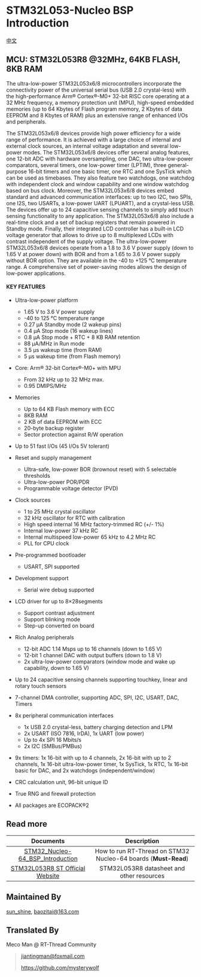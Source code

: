 # STM32L053-Nucleo BSP Introduction

[中文](README_zh.md)

## MCU: STM32L053R8 @32MHz, 64KB FLASH,  8KB RAM

The ultra-low-power STM32L053x6/8 microcontrollers incorporate the connectivity power of the universal serial bus (USB 2.0 crystal-less) with the high-performance Arm® Cortex®-M0+ 32-bit RISC core operating at a 32 MHz frequency, a memory protection unit (MPU), high-speed embedded memories (up to 64 Kbytes of Flash program memory, 2 Kbytes of data EEPROM and 8 Kbytes of RAM) plus an extensive range of enhanced I/Os and peripherals.

The STM32L053x6/8 devices provide high power efficiency for a wide range of performance. It is achieved with a large choice of internal and external clock sources, an internal voltage adaptation and several low-power modes.
The STM32L053x6/8 devices offer several analog features, one 12-bit ADC with hardware oversampling, one DAC, two ultra-low-power comparators, several timers, one low-power timer (LPTIM), three general-purpose 16-bit timers and one basic timer, one RTC and one SysTick which can be used as timebases. They also feature two watchdogs, one watchdog with independent clock and window capability and one window watchdog based on bus clock.
Moreover, the STM32L053x6/8 devices embed standard and advanced communication interfaces: up to two I2C, two SPIs, one I2S, two USARTs, a low-power UART (LPUART), and a crystal-less USB. The devices offer up to 24 capacitive sensing channels to simply add touch sensing functionality to any application.
The STM32L053x6/8 also include a real-time clock and a set of backup registers that remain powered in Standby mode.
Finally, their integrated LCD controller has a built-in LCD voltage generator that allows to drive up to 8 multiplexed LCDs with contrast independent of the supply voltage.
The ultra-low-power STM32L053x6/8 devices operate from a 1.8 to 3.6 V power supply (down to 1.65 V at power down) with BOR and from a 1.65 to 3.6 V power supply without BOR option. They are available in the -40 to +125 °C temperature range. A comprehensive set of power-saving modes allows the design of low-power applications.

#### KEY FEATURES

- Ultra-low-power platform
  - 1.65 V to 3.6 V power supply
  - -40 to 125 °C temperature range
  - 0.27 μA Standby mode (2 wakeup pins)
  - 0.4 μA Stop mode (16 wakeup lines)
  - 0.8 μA Stop mode + RTC + 8 KB RAM retention
  - 88 μA/MHz in Run mode
  - 3.5 μs wakeup time (from RAM)
  - 5 μs wakeup time (from Flash memory)
- Core: Arm® 32-bit Cortex®-M0+ with MPU
  - From 32 kHz up to 32 MHz max.
  - 0.95 DMIPS/MHz
- Memories
  - Up to 64 KB Flash memory with ECC
  - 8KB RAM
  - 2 KB of data EEPROM with ECC
  - 20-byte backup register
  - Sector protection against R/W operation
- Up to 51 fast I/Os (45 I/Os 5V tolerant)
- Reset and supply management
  - Ultra-safe, low-power BOR (brownout reset) with 5 selectable thresholds
  - Ultra-low-power POR/PDR
  - Programmable voltage detector (PVD)
- Clock sources
  - 1 to 25 MHz crystal oscillator
  - 32 kHz oscillator for RTC with calibration
  - High speed internal 16 MHz factory-trimmed RC (+/- 1%)
  - Internal low-power 37 kHz RC
  - Internal multispeed low-power 65 kHz to 4.2 MHz RC
  - PLL for CPU clock
- Pre-programmed bootloader
  - USART, SPI supported
- Development support
  - Serial wire debug supported
- LCD driver for up to 8×28segments
  - Support contrast adjustment
  - Support blinking mode
  - Step-up converted on board

- Rich Analog peripherals
  - 12-bit ADC 1.14 Msps up to 16 channels (down to 1.65 V)
  - 12-bit 1 channel DAC with output buffers (down to 1.8 V)
  - 2x ultra-low-power comparators (window mode and wake up capability, down to 1.65 V)
- Up to 24 capacitive sensing channels supporting touchkey, linear and rotary touch sensors
- 7-channel DMA controller, supporting ADC, SPI, I2C, USART, DAC, Timers
- 8x peripheral communication interfaces
  - 1x USB 2.0 crystal-less, battery charging detection and LPM
  - 2x USART (ISO 7816, IrDA), 1x UART (low power)
  - Up to 4x SPI 16 Mbits/s
  - 2x I2C (SMBus/PMBus)
- 9x timers: 1x 16-bit with up to 4 channels, 2x 16-bit with up to 2 channels, 1x 16-bit ultra-low-power timer, 1x SysTick, 1x RTC, 1x 16-bit basic for DAC, and 2x watchdogs (independent/window)
- CRC calculation unit, 96-bit unique ID
- True RNG and firewall protection
- All packages are ECOPACK®2



## Read more

|                          Documents                           |                         Description                          |
| :----------------------------------------------------------: | :----------------------------------------------------------: |
| [STM32_Nucleo-64_BSP_Introduction](../docs/STM32_Nucleo-64_BSP_Introduction.md) | How to run RT-Thread on STM32 Nucleo-64 boards (**Must-Read**) |
| [STM32L053R8 ST Official Website](https://www.st.com/en/microcontrollers-microprocessors/stm32l053r8.html#documentation) |          STM32L053R8 datasheet and other resources           |



## Maintained By

 [sun_shine](https://github.com/xupenghu), <baozitai@163.com>



## Translated By

Meco Man @ RT-Thread Community

> jiantingman@foxmail.com
>
> https://github.com/mysterywolf
